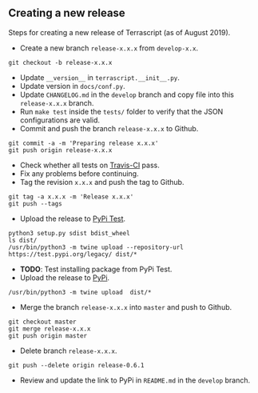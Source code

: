 ## Creating a new release

Steps for creating a new release of Terrascript (as of August 2019).

* Create a new branch ``release-x.x.x`` from ``develop-x.x``. 
```
git checkout -b release-x.x.x
```
* Update ``__version__`` in ``terrascript.__init__.py``.
* Update version in ``docs/conf.py``.
* Update ``CHANGELOG.md`` in the ``develop`` branch and copy file into this ``release-x.x.x`` branch.
* Run ``make test`` inside the ``tests/`` folder to verify that the JSON configurations are valid.
* Commit and push the branch ``release-x.x.x`` to Github.
```
git commit -a -m 'Preparing release x.x.x'
git push origin release-x.x.x
```
* Check whether all tests on [Travis-CI](https://www.travis-ci.org/mjuenema/python-terrascript) pass.
* Fix any problems before continuing.
* Tag the revision ``x.x.x`` and push the tag to Github.
```
git tag -a x.x.x -m 'Release x.x.x'
git push --tags
```
* Upload the release to [PyPi Test](https://test.pypi.org/project/terrascript/).
```
python3 setup.py sdist bdist_wheel
ls dist/
/usr/bin/python3 -m twine upload --repository-url https://test.pypi.org/legacy/ dist/*
```
* **TODO**: Test installing package from PyPi Test.
* Upload the release to [PyPi](https://pypi.org/project/terrascript/).
```
/usr/bin/python3 -m twine upload  dist/*
```
* Merge the branch ``release-x.x.x`` into ``master`` and push to Github.
```
git checkout master
git merge release-x.x.x
git push origin master
```
* Delete branch ``release-x.x.x``.
```
git push --delete origin release-0.6.1
```
* Review and update the link to PyPi in ``README.md`` in the ``develop`` branch.
